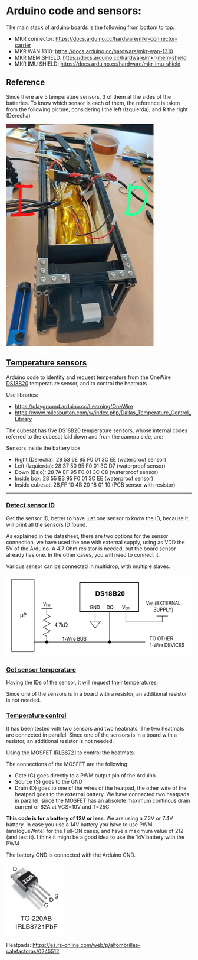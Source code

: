 # Arduino code and sensors:

The main stack of arduino boards is the following from bottom to top:

- MKR connector: https://docs.arduino.cc/hardware/mkr-connector-carrier
- MKR WAN 1310: https://docs.arduino.cc/hardware/mkr-wan-1310
- MKR MEM SHIELD: https://docs.arduino.cc/hardware/mkr-mem-shield
- MKR IMU SHIELD: https://docs.arduino.cc/hardware/mkr-imu-shield

## Reference

Since there are 5 temperature sensors, 3 of them at the sides of the batteries. To know which sensor is each of them, the reference is taken from the following picture, considering I the left (Izquierda), and R the right (Derecha)

![Bentayga Cubesat Reference](../imgs/cubesat_izq_dcha_sm.jpeg)

## [Temperature sensors](./temperature)

Arduino code to identify and request temperature from the OneWire
 [DS18B20](https://www.analog.com/media/en/technical-documentation/data-sheets/ds18b20.pdf) temperature sensor, and to control the heatmats

Use libraries:

- https://playground.arduino.cc/Learning/OneWire
- https://www.milesburton.com/w/index.php/Dallas_Temperature_Control_Library

The cubesat has five DS18B20 temperature sensors, whose internal codes referred to the cubesat laid down and from the camera side, are:

Sensors inside the battery box
- Right (Derecha):  28 53 6E 95 F0 01 3C EE (waterproof sensor)
- Left (Izquierda): 28 37 50 95 F0 01 3C D7 (waterproof sensor)
- Down (Bajo):      28 7A EF 95 F0 01 3C C8 (waterproof sensor)
- Inside box:       28 55 B3 95 F0 01 3C EE (waterproof sensor)
- Inside cubesat:   28,FF 10 4B 20 18 01 10 (PCB sensor with resistor)

---

### [Detect sensor ID](./temperature/detect_ds1820_tempsens_id/)

Get the sensor ID, better to have just one sensor to know the ID, because it will print all the sensors ID found.

As explained in the datasheet, there are two options for the sensor connection, we have used the one with external supply, using as VDD the 5V of the Arduino. 
A 4.7 Ohm resistor is needed, but the board sensor already has one. In the other cases, you will need to connect it.

Various sensor can be connected in multidrop, with multiple slaves.

![DS18D20 wiring](ds18bd20_wiring.png)


### [Get sensor temperature](./temperature/get_temp_ds18b20_wid/)

Having the IDs of the sensor, it will request their temperatures.

Since one of the sensors is in a board with a resistor, an additional resistor is not needed.

### [Temperature control](./temperature/tempsens_heatpad)

It has been tested with two sensors and two heatmats. The two heatmats are connected in parallel.
Since one of the sensors is in a board with a resistor, an additional resistor is not needed.

Using the MOSFET [IRLB8721](https://www.infineon.com/cms/en/product/power/mosfet/n-channel/irlb8721/) to control the heatmats.

The connections of the MOSFET are the following:
 - Gate (G) goes directly to a PWM output pin of the Arduino.
 - Source (S) goes to the GND
 - Drain (D) goes to one of the wires of the heatpad, the other wire of the heatpad goes to the external battery. We have connected two heatpads in parallel, since the MOSFET has an absolute maximum continous drain current of 62A at VGS=10V and T=25C

**This code is for a battery of 12V or less**. We are using a 7.2V or 7.4V battery. In case you use a 14V battery you have to use PWM (analogueWrite) for the Full-ON cases, and have a maximum value of 212 (and test it). I think it might be a good idea to use the 14V battery with the PWM.

The battery GND is connected with the Arduino GND.



![IRLB8721](irlb8721.png)

Heatpads: https://es.rs-online.com/web/p/alfombrillas-calefactoras/0245512




